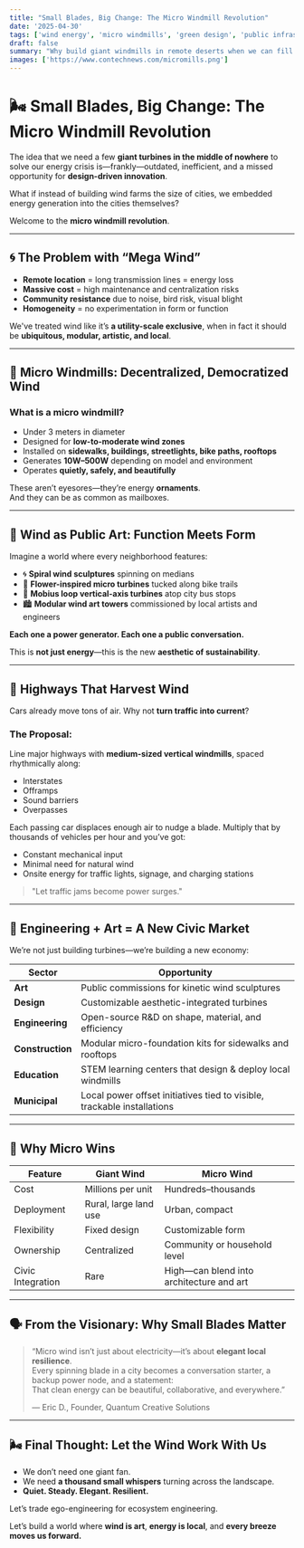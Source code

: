 ```yaml
---
title: "Small Blades, Big Change: The Micro Windmill Revolution"  
date: '2025-04-30'  
tags: ['wind energy', 'micro windmills', 'green design', 'public infrastructure', 'energy art', 'urban sustainability', 'wind sculpture', 'decentralized power']  
draft: false  
summary: "Why build giant windmills in remote deserts when we can fill our neighborhoods with beautiful, modular, and functional wind art? Micro and medium windmills could be the foundation of a decentralized energy grid—and the canvas for a new generation of civic creativity."  
images: ['https://www.contechnews.com/micromills.png']  
---
```


# 🌬️ Small Blades, Big Change: The Micro Windmill Revolution

The idea that we need a few **giant turbines in the middle of nowhere** to solve our energy crisis is—frankly—outdated, inefficient, and a missed opportunity for **design-driven innovation**.

What if instead of building wind farms the size of cities, we embedded energy generation into the cities themselves?

Welcome to the **micro windmill revolution**.

---

## 🌀 The Problem with “Mega Wind”

- **Remote location** = long transmission lines = energy loss  
- **Massive cost** = high maintenance and centralization risks  
- **Community resistance** due to noise, bird risk, visual blight  
- **Homogeneity** = no experimentation in form or function

We've treated wind like it’s **a utility-scale exclusive**, when in fact it should be **ubiquitous, modular, artistic, and local**.

---

## 🌱 Micro Windmills: Decentralized, Democratized Wind

### What is a micro windmill?

- Under 3 meters in diameter  
- Designed for **low-to-moderate wind zones**  
- Installed on **sidewalks, buildings, streetlights, bike paths, rooftops**  
- Generates **10W–500W** depending on model and environment  
- Operates **quietly, safely, and beautifully**

These aren’t eyesores—they’re energy **ornaments**.  
And they can be as common as mailboxes.

---

## 🎨 Wind as Public Art: Function Meets Form

Imagine a world where every neighborhood features:

- 🌀 **Spiral wind sculptures** spinning on medians  
- 🌺 **Flower-inspired micro turbines** tucked along bike trails  
- 💫 **Mobius loop vertical-axis turbines** atop city bus stops  
- 🏙️ **Modular wind art towers** commissioned by local artists and engineers  

**Each one a power generator. Each one a public conversation.**

This is **not just energy**—this is the new **aesthetic of sustainability**.

---

## 🚗 Highways That Harvest Wind

Cars already move tons of air. Why not **turn traffic into current**?

### The Proposal:
Line major highways with **medium-sized vertical windmills**, spaced rhythmically along:

- Interstates  
- Offramps  
- Sound barriers  
- Overpasses

Each passing car displaces enough air to nudge a blade. Multiply that by thousands of vehicles per hour and you’ve got:

- Constant mechanical input  
- Minimal need for natural wind  
- Onsite energy for traffic lights, signage, and charging stations

> "Let traffic jams become power surges."

---

## 🔧 Engineering + Art = A New Civic Market

We’re not just building turbines—we’re building a new economy:

| Sector | Opportunity |
|--------|-------------|
| **Art** | Public commissions for kinetic wind sculptures |
| **Design** | Customizable aesthetic-integrated turbines |
| **Engineering** | Open-source R&D on shape, material, and efficiency |
| **Construction** | Modular micro-foundation kits for sidewalks and rooftops |
| **Education** | STEM learning centers that design & deploy local windmills |
| **Municipal** | Local power offset initiatives tied to visible, trackable installations |

---

## 📐 Why Micro Wins

| Feature | Giant Wind | Micro Wind |
|--------|------------|------------|
| Cost | Millions per unit | Hundreds–thousands |
| Deployment | Rural, large land use | Urban, compact |
| Flexibility | Fixed design | Customizable form |
| Ownership | Centralized | Community or household level |
| Civic Integration | Rare | High—can blend into architecture and art |

---

## 🗣️ From the Visionary: Why Small Blades Matter

> “Micro wind isn’t just about electricity—it’s about **elegant local resilience**.  
> Every spinning blade in a city becomes a conversation starter, a backup power node, and a statement:  
> That clean energy can be beautiful, collaborative, and everywhere.”  
>   
> — Eric D., Founder, Quantum Creative Solutions

---

## 🌬️ Final Thought: Let the Wind Work With Us

- We don’t need one giant fan.
- We need **a thousand small whispers** turning across the landscape.
- **Quiet. Steady. Elegant. Resilient.**

Let’s trade ego-engineering for ecosystem engineering.

Let’s build a world where **wind is art**, **energy is local**, and **every breeze moves us forward.**
